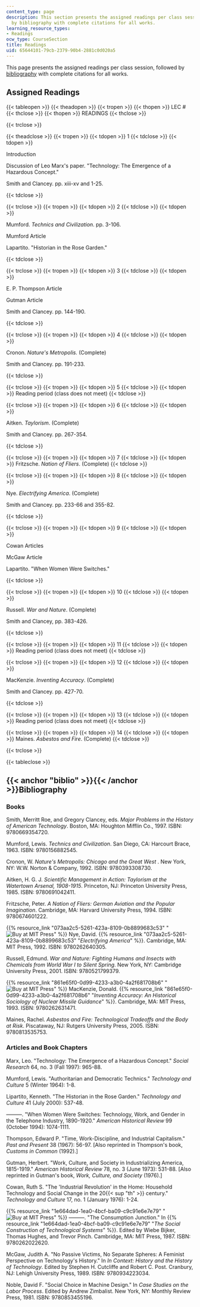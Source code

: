 ```yaml
---
content_type: page
description: This section presents the assigned readings per class session, followed
  by bibliography with complete citations for all works.
learning_resource_types:
- Readings
ocw_type: CourseSection
title: Readings
uid: 65644101-79cb-2379-90b4-2881c0d020a5
---
```


This page presents the assigned readings per class session, followed by [bibliography](#biblio) with complete citations for all works.

Assigned Readings
-----------------

{{< tableopen >}}
{{< theadopen >}}
{{< tropen >}}
{{< thopen >}}
LEC #
{{< thclose >}}
{{< thopen >}}
READINGS
{{< thclose >}}

{{< trclose >}}

{{< theadclose >}}
{{< tropen >}}
{{< tdopen >}}
1
{{< tdclose >}}
{{< tdopen >}}


Introduction

Discussion of Leo Marx's paper. "Technology: The Emergence of a Hazardous Concept."

Smith and Clancey. pp. xiii-xv and 1-25.


{{< tdclose >}}

{{< trclose >}}
{{< tropen >}}
{{< tdopen >}}
2
{{< tdclose >}}
{{< tdopen >}}


Mumford. _Technics and Civilization_. pp. 3-106.

Mumford Article

Lapartito. "Historian in the Rose Garden."


{{< tdclose >}}

{{< trclose >}}
{{< tropen >}}
{{< tdopen >}}
3
{{< tdclose >}}
{{< tdopen >}}


E. P. Thompson Article

Gutman Article

Smith and Clancey. pp. 144-190.


{{< tdclose >}}

{{< trclose >}}
{{< tropen >}}
{{< tdopen >}}
4
{{< tdclose >}}
{{< tdopen >}}


Cronon. _Nature's Metropolis._ (Complete)

Smith and Clancey. pp. 191-233.


{{< tdclose >}}

{{< trclose >}}
{{< tropen >}}
{{< tdopen >}}
5
{{< tdclose >}}
{{< tdopen >}}
Reading period (class does not meet)
{{< tdclose >}}

{{< trclose >}}
{{< tropen >}}
{{< tdopen >}}
6
{{< tdclose >}}
{{< tdopen >}}


Aitken. _Taylorism_. (Complete)

Smith and Clancey. pp. 267-354.


{{< tdclose >}}

{{< trclose >}}
{{< tropen >}}
{{< tdopen >}}
7
{{< tdclose >}}
{{< tdopen >}}
Fritzsche. _Nation of Fliers_. (Complete)
{{< tdclose >}}

{{< trclose >}}
{{< tropen >}}
{{< tdopen >}}
8
{{< tdclose >}}
{{< tdopen >}}


Nye. _Electrifying America_. (Complete)

Smith and Clancey. pp. 233-66 and 355-82.


{{< tdclose >}}

{{< trclose >}}
{{< tropen >}}
{{< tdopen >}}
9
{{< tdclose >}}
{{< tdopen >}}


Cowan Articles

McGaw Article

Lapartito. "When Women Were Switches."


{{< tdclose >}}

{{< trclose >}}
{{< tropen >}}
{{< tdopen >}}
10
{{< tdclose >}}
{{< tdopen >}}


Russell. _War and Nature_. (Complete)

Smith and Clancey, pp. 383-426.


{{< tdclose >}}

{{< trclose >}}
{{< tropen >}}
{{< tdopen >}}
11
{{< tdclose >}}
{{< tdopen >}}
Reading period (class does not meet)
{{< tdclose >}}

{{< trclose >}}
{{< tropen >}}
{{< tdopen >}}
12
{{< tdclose >}}
{{< tdopen >}}


MacKenzie. _Inventing Accuracy_. (Complete)

Smith and Clancey. pp. 427-70.


{{< tdclose >}}

{{< trclose >}}
{{< tropen >}}
{{< tdopen >}}
13
{{< tdclose >}}
{{< tdopen >}}
Reading period (class does not meet)
{{< tdclose >}}

{{< trclose >}}
{{< tropen >}}
{{< tdopen >}}
14
{{< tdclose >}}
{{< tdopen >}}
Maines. _Asbestos and Fire_. (Complete)
{{< tdclose >}}

{{< trclose >}}

{{< tableclose >}}

{{< anchor "biblio" >}}{{< /anchor >}}Bibliography
--------------------------------------------------

### Books

Smith, Merritt Roe, and Gregory Clancey, eds. _Major Problems in the History of American Technology_. Boston, MA: Houghton Mifflin Co., 1997. ISBN: 9780669354720.

Mumford, Lewis. _Technics and Civilization_. San Diego, CA: Harcourt Brace, 1963. ISBN: 9780156882545.

Cronon, W. _Nature's Metropolis: Chicago and the Great West_ . New York, NY: W.W. Norton & Company, 1992. ISBN: 9780393308730.

Aitken, H. G. J. _Scientific Management in Action: Taylorism at the Watertown Arsenal, 1908-1915_. Princeton, NJ: Princeton University Press, 1985. ISBN: 9780691042411.

Fritzsche, Peter. _A Nation of Fliers: German Aviation and the Popular Imagination_. Cambridge, MA: Harvard University Press, 1994. ISBN: 9780674601222.

{{% resource_link "073aa2c5-5261-423a-8109-0b8899683c53" "![Buy at MIT Press](/images/mp_logo.gif)" %}} Nye, David. {{% resource_link "073aa2c5-5261-423a-8109-0b8899683c53" "_Electrifying America_" %}}. Cambridge, MA: MIT Press, 1992. ISBN: 9780262640305.

Russell, Edmund. _War and Nature: Fighting Humans and Insects with Chemicals from World War I to Silent Spring_. New York, NY: Cambridge University Press, 2001. ISBN: 9780521799379.

{{% resource_link "861e65f0-0d99-4233-a3b0-4a2f681708b6" "![Buy at MIT Press](/images/mp_logo.gif)" %}} MacKenzie, Donald. {{% resource_link "861e65f0-0d99-4233-a3b0-4a2f681708b6" "_Inventing Accuracy: An Historical Sociology of Nuclear Missile Guidance_" %}}. Cambridge, MA: MIT Press, 1993. ISBN: 9780262631471.

Maines, Rachel. _Asbestos and Fire: Technological Tradeoffs and the Body at Risk_. Piscataway, NJ: Rutgers University Press, 2005. ISBN: 9780813535753.

### Articles and Book Chapters

Marx, Leo. "Technology: The Emergence of a Hazardous Concept." _Social Research_ 64, no. 3 (Fall 1997): 965-88.

Mumford, Lewis. "Authoritarian and Democratic Technics." _Technology and Culture_ 5 (Winter 1964): 1-8.

Lipartito, Kenneth. "The Historian in the Rose Garden." _Technology and Culture_ 41 (July 2000): 537-48.

———. "When Women Were Switches: Technology, Work, and Gender in the Telephone Industry, 1890-1920." _American Historical Review_ 99 (October 1994): 1074-1111.

Thompson, Edward P. "Time, Work-Discipline, and Industrial Capitalism." _Past and Present_ 38 (1967): 56-97. \[Also reprinted in Thompson's book, _Customs in Common_ (1992).\]

Gutman, Herbert. "Work, Culture, and Society in Industrializing America, 1815-1919." _American Historical Review_ 78, no. 3 (June 1973): 531-88. \[Also reprinted in Gutman's book, _Work, Culture, and Society_ (1976).\]

Cowan, Ruth S. "The 'Industrial Revolution' in the Home: Household Technology and Social Change in the 20{{< sup "th" >}} century." _Technology and Culture_ 17, no. 1 (January 1976): 1-24.

{{% resource_link "1e664dad-1ea0-4bcf-ba09-c9c91e6e7e79" "![Buy at MIT Press](/images/mp_logo.gif)" %}} ———. "The Consumption Junction." In {{% resource_link "1e664dad-1ea0-4bcf-ba09-c9c91e6e7e79" "_The Social Construction of Technological Systems_" %}}. Edited by Wiebe Bijker, Thomas Hughes, and Trevor Pinch. Cambridge, MA: MIT Press, 1987. ISBN: 9780262022620.

McGaw, Judith A. "No Passive Victims, No Separate Spheres: A Feminist Perspective on Technology's History." In _In Context: History and the History of Technology_. Edited by Stephen H. Cutcliffe and Robert C. Post. Cranbury, NJ: Lehigh University Press, 1989. ISBN: 9780934223034.

Noble, David F. "Social Choice in Machine Design." In _Case Studies on the Labor Process_. Edited by Andrew Zimbalist. New York, NY: Monthly Review Press, 1981. ISBN: 9780853455196.